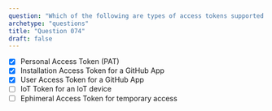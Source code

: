 ```yaml
---
question: "Which of the following are types of access tokens supported by GitHub?"
archetype: "questions"
title: "Question 074"
draft: false
---
```


- [x] Personal Access Token (PAT)
- [x] Installation Access Token for a GitHub App
- [x] User Access Token for a GitHub App
- [ ] IoT Token for an IoT device
- [ ] Ephimeral Access Token for temporary access
